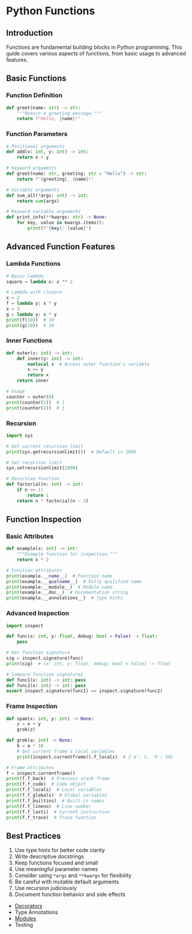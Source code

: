 # Python Functions

## Introduction

Functions are fundamental building blocks in Python programming. This guide covers various aspects of functions, from basic usage to advanced features.

## Basic Functions

### Function Definition
```python
def greet(name: str) -> str:
    """Return a greeting message."""
    return f"Hello, {name}!"
```

### Function Parameters
```python
# Positional arguments
def add(x: int, y: int) -> int:
    return x + y

# Keyword arguments
def greet(name: str, greeting: str = "Hello") -> str:
    return f"{greeting}, {name}!"

# Variable arguments
def sum_all(*args: int) -> int:
    return sum(args)

# Keyword variable arguments
def print_info(**kwargs: str) -> None:
    for key, value in kwargs.items():
        print(f"{key}: {value}")
```

## Advanced Function Features

### Lambda Functions
```python
# Basic lambda
square = lambda x: x ** 2

# Lambda with closure
x = 2
f = lambda y: x * y
x = 3
g = lambda y: x * y
print(f(10))  # 30
print(g(10))  # 30
```

### Inner Functions
```python
def outer(x: int) -> int:
    def inner(y: int) -> int:
        nonlocal x  # Access outer function's variable
        x += y
        return x
    return inner

# Usage
counter = outer(0)
print(counter(1))  # 1
print(counter(2))  # 3
```

### Recursion
```python
import sys

# Get current recursion limit
print(sys.getrecursionlimit())  # Default is 1000

# Set recursion limit
sys.setrecursionlimit(2000)

# Recursive function
def factorial(n: int) -> int:
    if n <= 1:
        return 1
    return n * factorial(n - 1)
```

## Function Inspection

### Basic Attributes
```python
def example(x: int) -> int:
    """Example function for inspection."""
    return x * 2

# Function attributes
print(example.__name__)  # Function name
print(example.__qualname__)  # Fully qualified name
print(example.__module__)  # Module name
print(example.__doc__)  # Documentation string
print(example.__annotations__)  # Type hints
```

### Advanced Inspection
```python
import inspect

def func(x: int, y: float, debug: bool = False) -> float:
    pass

# Get function signature
sig = inspect.signature(func)
print(sig)  # (x: int, y: float, debug: bool = False) -> float

# Compare function signatures
def func1(x: int) -> int: pass
def func2(x: int) -> int: pass
assert inspect.signature(func1) == inspect.signature(func2)
```

### Frame Inspection
```python
def spam(x: int, y: int) -> None:
    z = x + y
    grok(z)

def grok(a: int) -> None:
    b = a * 10
    # Get current frame's local variables
    print(inspect.currentframe().f_locals)  # {'a': 5, 'b': 50}

# Frame attributes
f = inspect.currentframe()
print(f.f_back)  # Previous stack frame
print(f.f_code)  # Code object
print(f.f_locals)  # Local variables
print(f.f_globals)  # Global variables
print(f.f_builtins)  # Built-in names
print(f.f_lineno)  # Line number
print(f.f_lasti)  # Current instruction
print(f.f_trace)  # Trace function
```

## Best Practices

1. Use type hints for better code clarity
2. Write descriptive docstrings
3. Keep functions focused and small
4. Use meaningful parameter names
5. Consider using `*args` and `**kwargs` for flexibility
6. Be careful with mutable default arguments
7. Use recursion judiciously
8. Document function behavior and side effects

- [Decorators](decorators.md)
- Type Annotations
- [Modules](modules.md)
- Testing 
